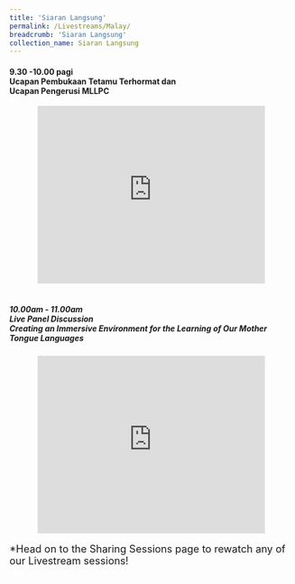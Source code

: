 ```yaml
---
title: 'Siaran Langsung'
permalink: /Livestreams/Malay/
breadcrumb: 'Siaran Langsung'
collection_name: Siaran Langsung
---
```

<html>
<body>
<style>
   iframe{
border : 0;
width:80% ;
}
  </style>
   <!-- Global site tag (gtag.js) - Google Ads: 726049306 -->
<h4>9.30 -10.00 pagi<br/>
Ucapan Pembukaan Tetamu Terhormat dan<br/>
   Ucapan Pengerusi MLLPC</h4>
  <center>
<iframe width="560" height="315" src="https://www.youtube.com/embed/d6fmLlW8eoE" frameborder="0" allow="accelerometer; autoplay; encrypted-media; gyroscope; picture-in-picture" allowfullscreen></iframe> </center>
    <br/>
  <h5>10.00am - 11.00am<br/>
Live Panel Discussion<br/>
Creating an Immersive Environment for the Learning of Our Mother Tongue Languages</h5>
   <center><iframe width="560" height="315" src="https://player.vimeo.com/video/451529049" frameborder="0" allow="accelerometer; autoplay; encrypted-media; gyroscope; picture-in-picture" allowfullscreen></iframe></center>
   <br/>
<span style="font-size:18px;">*Head on to the Sharing Sessions page to rewatch any of our Livestream sessions!</span>
<div class="btntop"><a href="#top" style="text-decoration:none;"><span style="color:white"><b>Top</b></span></a></div>
